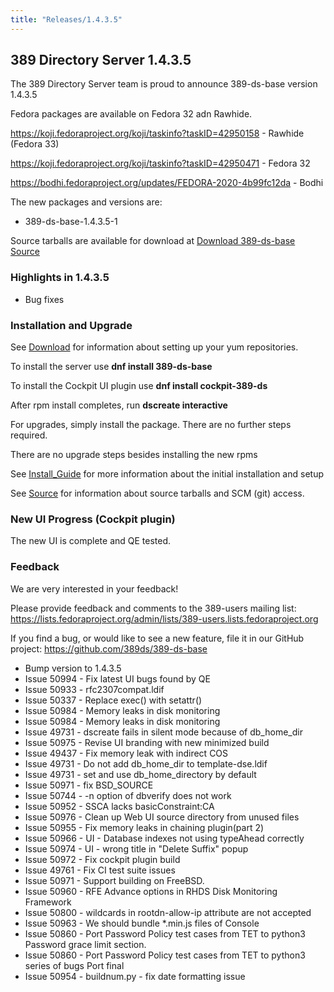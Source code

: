 ```yaml
---
title: "Releases/1.4.3.5"
---
```


389 Directory Server 1.4.3.5
-----------------------------

The 389 Directory Server team is proud to announce 389-ds-base version 1.4.3.5

Fedora packages are available on Fedora 32 adn Rawhide.

<https://koji.fedoraproject.org/koji/taskinfo?taskID=42950158> - Rawhide (Fedora 33)

<https://koji.fedoraproject.org/koji/taskinfo?taskID=42950471> - Fedora 32

<https://bodhi.fedoraproject.org/updates/FEDORA-2020-4b99fc12da> - Bodhi


The new packages and versions are:

- 389-ds-base-1.4.3.5-1

Source tarballs are available for download at [Download 389-ds-base Source](https://releases.pagure.org/389-ds-base/389-ds-base-1.4.3.5.tar.bz2)

### Highlights in 1.4.3.5

- Bug fixes

### Installation and Upgrade 

See [Download](../download.html) for information about setting up your yum repositories.

To install the server use **dnf install 389-ds-base**

To install the Cockpit UI plugin use **dnf install cockpit-389-ds**

After rpm install completes, run **dscreate interactive**

For upgrades, simply install the package.  There are no further steps required.

There are no upgrade steps besides installing the new rpms 

See [Install\_Guide](../howto/howto-install-389.html) for more information about the initial installation and setup

See [Source](../development/source.html) for information about source tarballs and SCM (git) access.

### New UI Progress (Cockpit plugin)

The new UI is complete and QE tested.

### Feedback

We are very interested in your feedback!

Please provide feedback and comments to the 389-users mailing list: <https://lists.fedoraproject.org/admin/lists/389-users.lists.fedoraproject.org>

If you find a bug, or would like to see a new feature, file it in our GitHub project: <https://github.com/389ds/389-ds-base>

- Bump version to 1.4.3.5
- Issue 50994 - Fix latest UI bugs found by QE
- Issue 50933 - rfc2307compat.ldif
- Issue 50337 - Replace exec() with setattr()
- Issue 50984 - Memory leaks in disk monitoring
- Issue 50984 - Memory leaks in disk monitoring
- Issue 49731 - dscreate fails in silent mode because of db_home_dir
- Issue 50975 - Revise UI branding with new minimized build
- Issue 49437 - Fix memory leak with indirect COS
- Issue 49731 - Do not add db_home_dir to template-dse.ldif
- Issue 49731 - set and use db_home_directory by default
- Issue 50971 - fix BSD_SOURCE
- Issue 50744 - -n option of dbverify does not work
- Issue 50952 - SSCA lacks basicConstraint:CA
- Issue 50976 - Clean up Web UI source directory from unused files
- Issue 50955 - Fix memory leaks in chaining plugin(part 2)
- Issue 50966 - UI - Database indexes not using typeAhead correctly
- Issue 50974 - UI - wrong title in "Delete Suffix" popup
- Issue 50972 - Fix cockpit plugin build
- Issue 49761 - Fix CI test suite issues
- Issue 50971 - Support building on FreeBSD.
- Issue 50960 - RFE Advance options in RHDS Disk Monitoring Framework
- Issue 50800 - wildcards in rootdn-allow-ip attribute are not accepted
- Issue 50963 - We should bundle *.min.js files of Console
- Issue 50860 - Port Password Policy test cases from TET to python3 Password grace limit section.
- Issue 50860 - Port Password Policy test cases from TET to python3 series of bugs Port final
- Issue 50954 - buildnum.py - fix date formatting issue


